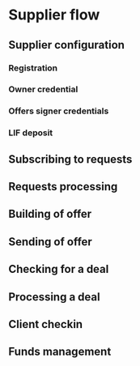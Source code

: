 # Supplier flow

## Supplier configuration

### Registration

### Owner credential

### Offers signer credentials

### LIF deposit

## Subscribing to requests

## Requests processing

## Building of offer

## Sending of offer

## Checking for a deal

## Processing a deal

## Client checkin

## Funds management
